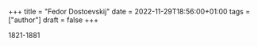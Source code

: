 +++
title = "Fedor Dostoevskij"
date = 2022-11-29T18:56:00+01:00
tags = ["author"]
draft = false
+++

1821-1881
